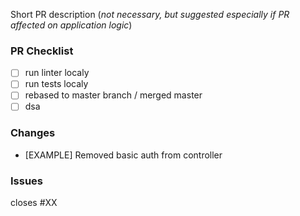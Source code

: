 <!--
Thank you for your pull request. Please provide all required information
-->

Short PR description (_not necessary, but suggested especially if PR affected on application logic_)

### PR Checklist
<!-- Remove items that do not apply. For completed items, change [ ] to [x]. -->

- [ ] run linter localy
- [ ] run tests localy
- [ ] rebased to master branch / merged master
- [ ] dsa

<!-- _NOTE: these things are not required to open a PR and can be done afterwards / while the PR is open._ -->

### Changes
<!-- Please describe all changes made to codebase. -->
- [EXAMPLE] Removed basic auth from controller

### Issues
<!-- Use github keyword to close specific issues -->
<!-- close, closes, closed, fix, fixes, fixed, resolve, resolves, resolved -->
closes #XX
